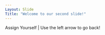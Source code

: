 ```yaml
---
Layout: Slide
Title: "Welcome to our second slide!"
---
```

Assign Yourself  |   Use the left arrow to go back!
